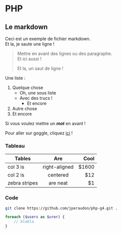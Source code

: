 # PHP

## Le markdown

Ceci est un exemple de fichier markdown.  
Et la, je saute une ligne !

>Mettre en avant des lignes ou des paragraphe.  
>Et ici aussi !
>
>Et la, un saut de ligne !

Une liste : 
1. Quelque chose
    - Oh, une sous liste 
    - Avec des trucs !
        - Et encore
2. Autre chose
3. Et encore

Si vous voulez mettre un __*mot*__ en avant !

Pour aller sur goggle, cliquez [ici](www.youtube.fr) !

### Tableau
| Tables        | Are           | Cool  |
|-------------- |:-------------:|------:|
| col 3 is      | right-aligned | $1600 |
| col 2 is      | centered      |   $12 |
| zebra stripes | are neat      |    $1 |


### Code

```bash
git clone https://github.com/jperaudon/php-g4.git .
```

```php
foreach ($users as $urer) {
    // blabla
}
```
